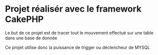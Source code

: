 Projet réalisér avec le framework CakePHP
=======

Le but de ce projet est de tracer tout le mouvement effectué sur une table dans une base de donnée

Ce projet utilise donc la puissance de trigger ou déclencheur de MYSQL

